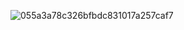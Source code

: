 ![055a3a78c326bfbdc831017a257caf7](https://user-images.githubusercontent.com/68007558/172649262-61dbeffe-1fe3-4f56-8944-0198764fc074.jpg)
